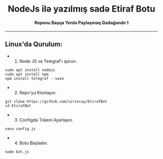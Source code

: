 <div align="center">
  <h1> NodeJs ilə yazılmış sadə Etiraf Botu</h1>
</div>
<p align="center">
    <b>Reponu Başqa Yerdə Paylaşmaq Qadağandır ❗️</b>
</p>

----
###


## Linux'da Qurulum:

- 1. Node JS ve Telegraf'ı qurun.
```
sudo apt install nodejs
sudo apt install npm
npm install telegraf --save
```
- 2. Repo'yu Klonlayın.
```
git clone https://github.com/sirincay/EtirafBot
cd EtirafBot
```
- 3. Configdə Tokeni Ayarlayın.
```
nano config.js
```
- 4. Botu Başladın.
```
node bot.js
```

